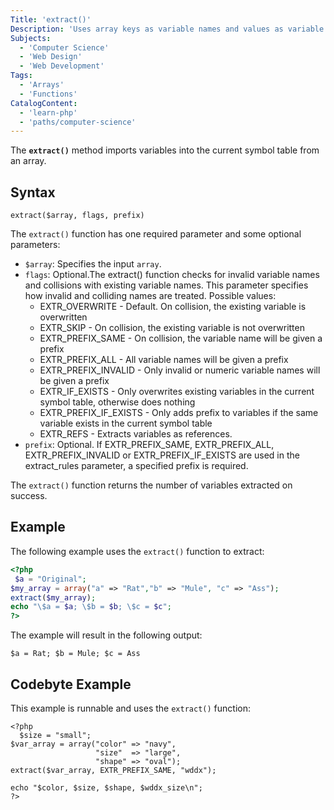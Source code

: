 ```yaml
---
Title: 'extract()'
Description: 'Uses array keys as variable names and values as variable values and for each element creates a variable in the current symbol table'
Subjects:
  - 'Computer Science'
  - 'Web Design'
  - 'Web Development'
Tags:
  - 'Arrays'
  - 'Functions'
CatalogContent:
  - 'learn-php'
  - 'paths/computer-science'
---
```


The **`extract()`** method imports variables into the current symbol table from an array.

## Syntax

```pseudo
extract($array, flags, prefix)
```

The `extract()` function has one required parameter and some optional parameters:

- `$array`: Specifies the input `array`.
- `flags`: Optional.The extract() function checks for invalid variable names and collisions with existing variable names. This parameter specifies how invalid and colliding names are treated.
Possible values:
    - EXTR_OVERWRITE - Default. On collision, the existing variable is overwritten
    - EXTR_SKIP - On collision, the existing variable is not overwritten
    - EXTR_PREFIX_SAME - On collision, the variable name will be given a prefix
    - EXTR_PREFIX_ALL - All variable names will be given a prefix
    - EXTR_PREFIX_INVALID - Only invalid or numeric variable names will be given a prefix
    - EXTR_IF_EXISTS - Only overwrites existing variables in the current symbol table, otherwise does nothing
    - EXTR_PREFIX_IF_EXISTS - Only adds prefix to variables if the same variable exists in the current symbol table
    - EXTR_REFS - Extracts variables as references.
- `prefix`: Optional. If EXTR_PREFIX_SAME, EXTR_PREFIX_ALL, EXTR_PREFIX_INVALID or EXTR_PREFIX_IF_EXISTS are used in the extract_rules parameter, a specified prefix is required.


The `extract()` function returns the number of variables extracted on success.

## Example

The following example uses the `extract()` function to extract:

```php
<?php
 $a = "Original";
$my_array = array("a" => "Rat","b" => "Mule", "c" => "Ass");
extract($my_array);
echo "\$a = $a; \$b = $b; \$c = $c";
?>
```

The example will result in the following output:

```shell
$a = Rat; $b = Mule; $c = Ass
```

## Codebyte Example

This example is runnable and uses the `extract()` function:

```codebyte/php
<?php
  $size = "small";
$var_array = array("color" => "navy",
                   "size"  => "large",
                   "shape" => "oval");
extract($var_array, EXTR_PREFIX_SAME, "wddx");

echo "$color, $size, $shape, $wddx_size\n";
?>
```
